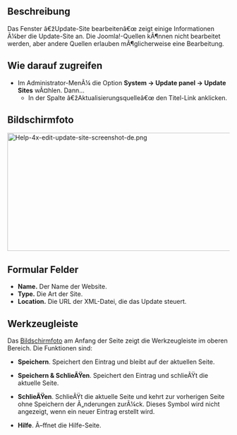 <!-- Display title: Edit Update Site -->

## Beschreibung

Das Fenster â€žUpdate-Site bearbeitenâ€œ zeigt einige Informationen
Ã¼ber die Update-Site an. Die Joomla!-Quellen kÃ¶nnen nicht bearbeitet
werden, aber andere Quellen erlauben mÃ¶glicherweise eine Bearbeitung.

## Wie darauf zugreifen

- Im Administrator-MenÃ¼ die Option **System **→** Update
  panel **→** Update Sites** wÃ¤hlen. Dann...
  - In der Spalte â€žAktualisierungsquelleâ€œ den Titel-Link anklicken.

## Bildschirmfoto

<img
src="https://docs.joomla.org/images/thumb/e/eb/Help-4x-edit-update-site-screenshot-de.png/800px-Help-4x-edit-update-site-screenshot-de.png"
decoding="async"
srcset="https://docs.joomla.org/images/thumb/e/eb/Help-4x-edit-update-site-screenshot-de.png/1200px-Help-4x-edit-update-site-screenshot-de.png 1.5x, https://docs.joomla.org/images/e/eb/Help-4x-edit-update-site-screenshot-de.png 2x"
data-file-width="1334" data-file-height="447" width="800" height="268"
alt="Help-4x-edit-update-site-screenshot-de.png" />

## Formular Felder

- **Name.** Der Name der Website.
- **Type.** Die Art der Site.
- **Location.** Die URL der XML-Datei, die das Update steuert.

## Werkzeugleiste

Das [Bildschirmfoto](#Bildschirmfoto) am Anfang der Seite zeigt die
Werkzeugleiste im oberen Bereich. Die Funktionen sind:

- **Speichern**. Speichert den Eintrag und bleibt auf der aktuellen
  Seite.

<!-- -->

- **Speichern & SchlieÃŸen**. Speichert den Eintrag und schlieÃŸt die
  aktuelle Seite.

<!-- -->

- **SchlieÃŸen**. SchlieÃŸt die aktuelle Seite und kehrt zur vorherigen
  Seite ohne Speichern der Ã„nderungen zurÃ¼ck. Dieses Symbol wird nicht
  angezeigt, wenn ein neuer Eintrag erstellt wird.

<!-- -->

- **Hilfe**. Ã–ffnet die Hilfe-Seite.
